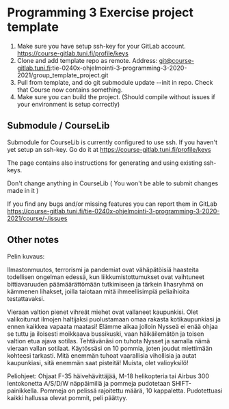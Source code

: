 # Programming 3 Exercise project template

1. Make sure you have setup ssh-key for your GitLab account. https://course-gitlab.tuni.fi/profile/keys
2. Clone and add template repo as remote.
Address: git@course-gitlab.tuni.fi:tie-0240x-ohjelmointi-3-programming-3-2020-2021/group_template_project.git
3. Pull from template, and do git submodule update --init in repo. Check that Course now contains something.
4. Make sure you can build the project. (Should compile without issues if your environment is setup correctly)

## Submodule / CourseLib
Submodule for CourseLib is currently configured to use ssh. If you haven't yet setup an ssh-key. Go do it at  https://course-gitlab.tuni.fi/profile/keys

The page contains also instructions for generating and using existing ssh-keys.

Don't change anything in CourseLib ( You won't be able to submit changes made in it )

If you find any bugs and/or missing features you can report them in GitLab https://course-gitlab.tuni.fi/tie-0240x-ohjelmointi-3-programming-3-2020-2021/course/-/issues

## Other notes


Pelin kuvaus:

Ilmastonmuutos, terrorismi ja pandemiat ovat vähäpätöisiä haasteita todellisen ongelman edessä, kun liikkumistottumukset ovat vaihtuneet bittiavaruuden päämäärättömään tutkimiseen ja tärkein lihasryhmä on kämmenen lihakset, joilla taiotaan mitä ihmeellisimpiä peliaihioita testattavaksi.

Vieraan valtion pienet vihreät miehet ovat vallaneet kaupunkisi. Olet valikoitunut ilmojen haltijaksi puolustamaan omaa rakasta kotikaupunkiasi ja ennen kaikkea vapaata maatasi! Elämme aikaa jolloin Nysseä ei enää ohjaa se tuttu ja iloisesti moikkaava bussikuski, vaan häikäilemätön ja toisen valtion etua ajava sotilas. Tehtävänäsi on tuhota Nysset ja samalla nämä vieraan vallan sotilaat. Käytössäsi on 10 pommia, joten joudut miettimään kohteesi tarkasti. Mitä enemmän tuhoat vaarallisia vihollisia ja autat kaupunkiasi, sitä enemmän saat pisteitä! Muista, olet valioyksilö!


Peliohjeet: 
Ohjaat F-35 häivehävittäjää, M-18 helikopteria tai Airbus 300 lentokonetta A/S/D/W näppäimillä ja pommeja pudotetaan SHIFT-painikkella. 
Pommeja on pelissä rajoitettu määrä, 10 kappaletta. Pudotettuasi kaikki hallussa olevat pommit, peli päättyy.




